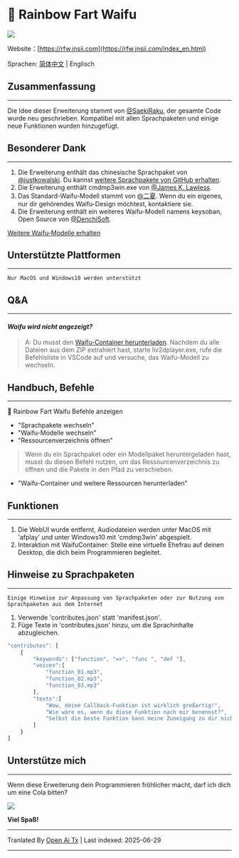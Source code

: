 # 🌈 Rainbow Fart Waifu
![](https://s1.ax1x.com/2020/08/21/dNvHfS.gif)

Website：[https://rfw.jnsii.com](https://rfw.jnsii.com/index_en.html)

Sprachen: [简体中文](./README.zh.md) | Englisch

## Zusammenfassung

----

Die Idee dieser Erweiterung stammt von [@SaekiRaku](https://github.com/SaekiRaku/vscode-rainbow-fart), der gesamte Code wurde neu geschrieben. Kompatibel mit allen Sprachpaketen und einige neue Funktionen wurden hinzugefügt.

## Besonderer Dank

---

1. Die Erweiterung enthält das chinesische Sprachpaket von [@justkowalski](https://github.com/JustKowalski). Du kannst [weitere Sprachpakete von GitHub erhalten](https://github.com/topics/rainbow-fart).
2. Die Erweiterung enthält cmdmp3win.exe von [@James K. Lawless](http://jiml.us).
3. Das Standard-Waifu-Modell stammt von [@二夏](https://erxia207.lofter.com). Wenn du ein eigenes, nur dir gehörendes Waifu-Design möchtest, kontaktiere sie.
4. Die Erweiterung enthält ein weiteres Waifu-Modell namens keysoban, Open Source von [@DenchiSoft](https://twitter.com/DenchiSoft/status/1036017773011525632).

[Weitere Waifu-Modelle erhalten](https://github.com/ezshine/live2d-model-collections)

## Unterstützte Plattformen

---

~~~~
Nur MacOS und Windows10 werden unterstützt
~~~~

## Q&A

---

#### _Waifu wird nicht angezeigt?_
> A: Du musst den [Waifu-Container herunterladen](https://github.com/ezshine/live2d-model-collections). Nachdem du alle Dateien aus dem ZIP extrahiert hast, starte liv2dplayer.exe, rufe die Befehlsliste in VSCode auf und versuche, das Waifu-Modell zu wechseln.

## Handbuch, Befehle

---

🌈 Rainbow Fart Waifu Befehle anzeigen

- "Sprachpakete wechseln"
- "Waifu-Modelle wechseln"
- "Ressourcenverzeichnis öffnen"

> Wenn du ein Sprachpaket oder ein Modellpaket heruntergeladen hast, musst du diesen Befehl nutzen, um das Ressourcenverzeichnis zu öffnen und die Pakete in den Pfad zu verschieben.

- "Waifu-Container und weitere Ressourcen herunterladen"

## Funktionen

---

1. Die WebUI wurde entfernt, Audiodateien werden unter MacOS mit 'afplay' und unter Windows10 mit 'cmdmp3win' abgespielt.
2. Interaktion mit WaifuContainer: Stelle eine virtuelle Ehefrau auf deinen Desktop, die dich beim Programmieren begleitet.

## Hinweise zu Sprachpaketen

---

~~~~
Einige Hinweise zur Anpassung von Sprachpaketen oder zur Nutzung von Sprachpaketen aus dem Internet
~~~~

1. Verwende 'contributes.json' statt 'manifest.json'.
2. Füge Texte in 'contributes.json' hinzu, um die Sprachinhalte abzugleichen.

~~~~javascript
"contributes": [
    {
        "keywords": ["function", "=>", "func ", "def "],
        "voices":[
            "function_01.mp3",
            "function_02.mp3",
            "function_03.mp3"
        ],
        "texts":[
            "Wow, deine Callback-Funktion ist wirklich großartig!",
            "Wie wäre es, wenn du diese Funktion nach mir benennst?",
            "Selbst die beste Funktion kann meine Zuneigung zu dir nicht ausdrücken!"
        ]
    }
]
~~~~

## Unterstütze mich

---

Wenn diese Erweiterung dein Programmieren fröhlicher macht, darf ich dich um eine Cola bitten?

![](https://raw.githubusercontent.com/ezshine/vscode-rainbow-fart-waifu/master/resources/donate.jpg)

**Viel Spaß!**

---

Tranlated By [Open Ai Tx](https://github.com/OpenAiTx/OpenAiTx) | Last indexed: 2025-06-29

---
